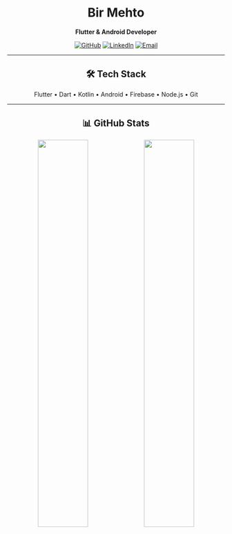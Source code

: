 <div align="center">

# Bir Mehto  
**Flutter & Android Developer**  

[![GitHub](https://img.shields.io/badge/GitHub-181717?style=flat&logo=github&logoColor=white)](https://github.com/birmehto)
[![LinkedIn](https://img.shields.io/badge/LinkedIn-0A66C2?style=flat&logo=linkedin&logoColor=white)](https://linkedin.com/in/birmehto)
[![Email](https://img.shields.io/badge/Email-D14836?style=flat&logo=gmail&logoColor=white)](mailto:birmehto@gmail.com)

---

## 🛠 Tech Stack  
Flutter • Dart • Kotlin • Android • Firebase • Node.js • Git  

---

## 📊 GitHub Stats  
<img src="https://github-readme-stats.vercel.app/api?username=birmehto&show_icons=true&theme=tokyonight&hide_border=true" width="48%" />  
<img src="https://streak-stats.demolab.com/?user=birmehto&theme=tokyonight&hide_border=true" width="48%" />

</div>
